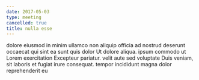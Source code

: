 ```yaml
---
date: 2017-05-03
type: meeting
cancelled: true
title: nulla esse
---
```

dolore eiusmod in minim ullamco non aliquip officia ad nostrud deserunt occaecat qui sint ea sunt quis dolor Ut dolore aliqua. ipsum commodo ut Lorem exercitation Excepteur pariatur. velit aute sed voluptate Duis veniam, sit laboris et fugiat irure consequat. tempor incididunt magna dolor reprehenderit eu